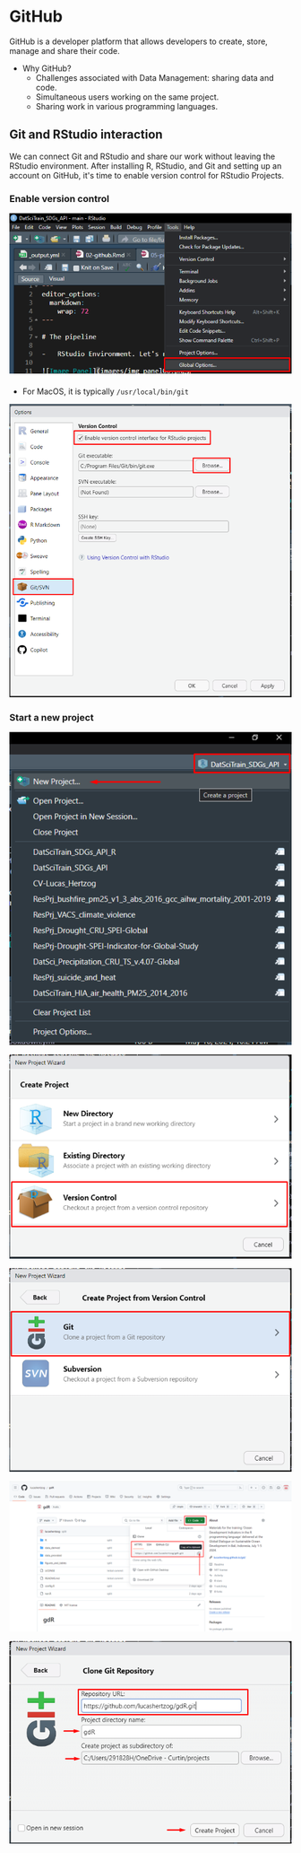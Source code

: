 # GitHub

GitHub is a developer platform that allows developers to create, store, manage and share their code.

-   Why GitHub?
    -   Challenges associated with Data Management: sharing data and code.
    -   Simultaneous users working on the same project.
    -   Sharing work in various programming languages.

## Git and RStudio interaction

We can connect Git and RStudio and share our work without leaving the RStudio environment. After installing R, RStudio, and Git and setting up an account on GitHub, it's time to enable version control for RStudio Projects.

### Enable version control

![Tools\>Global Options...](images/img_panel00.png)

<p style="color:red; font-size:20px;">

-   For MacOS, it is typically `/usr/local/bin/git`

</p>

![GIT/SVN](images/img_git_version01.png)

### Start a new project

![New project](images/img_new_project00.png)

![Choose version control](images/img_new_project01.png)

![Choose Git](images/img_new_project02.png)

![Copy the projects' link](images/img_new_project03.png)

![Insert link, check name and where to save in your computer. Click Create Project](images/img_new_project04.png)
